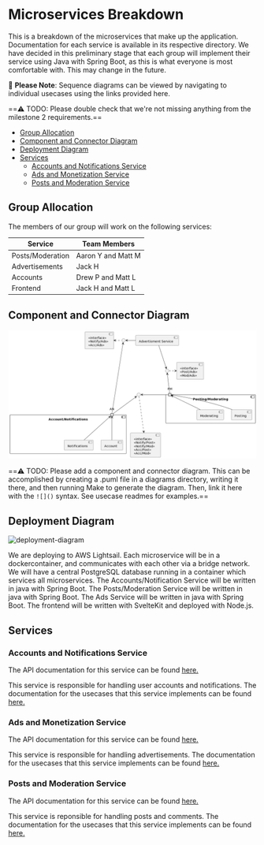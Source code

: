 
Microservices Breakdown
=======================

This is a breakdown of the microservices that make up the application. Documentation
for each service is available in its respective directory. We have decided in this preliminary
stage that each group will implement their service using Java with Spring Boot, as this is
what everyone is most comfortable with. This may change in the future.

📌 **Please Note**: Sequence diagrams can be viewed by navigating to individual usecases using the
links provided here.

==⚠️ TODO: Please double check that we're not missing anything from the milestone 2 requirements.==

<!-- TOC -->
  * [Group Allocation](#group-allocation)
  * [Component and Connector Diagram](#component-and-connector-diagram)
  * [Deployment Diagram](#deployment-diagram)
  * [Services](#services)
    * [Accounts and Notifications Service](#accounts-and-notifications-service)
    * [Ads and Monetization Service](#ads-and-monetization-service)
    * [Posts and Moderation Service](#posts-and-moderation-service)
<!-- TOC -->

## Group Allocation

The members of our group will work on the following services:

| Service          | Team Members       |
|------------------|--------------------|
| Posts/Moderation | Aaron Y and Matt M |
| Advertisements   | Jack H             |
| Accounts         | Drew P and Matt L  |
| Frontend         | Jack H and Matt L  |

## Component and Connector Diagram

![component-connector-diagram](component_diagram.png)

==⚠️ TODO: Please add a component and connector diagram. This can be accomplished by creating a .puml file
in a diagrams directory, writing it there, and then running Make to generate the diagram. Then,
link it here with the `![]()` syntax. See usecase readmes for examples.==

## Deployment Diagram
![deployment-diagram](https://github.com/uvic-teach/project-m1-team3/assets/145606087/3b8cfa92-0b98-4569-899b-1959c6409b19)

We are deploying to AWS Lightsail. Each microservice will be in a dockercontainer, and communicates with each other via a bridge network. We will have a central PostgreSQL database running in a container which services all microservices. The Accounts/Notification Service will be written in java with Spring Boot. The Posts/Moderation Service will be written in java with Spring Boot. The Ads Service will be written in java with Spring Boot. The frontend will be written with SvelteKit and deployed with Node.js.


## Services

### Accounts and Notifications Service

The API documentation for this service can be found [here.](AccountsNotifications/openapi.yaml)

This service is responsible for handling user accounts and notifications. The documentation
for the usecases that this service implements can be found [here.](../usecases/AccountManagement/README.md)

### Ads and Monetization Service

The API documentation for this service can be found [here.](AdsMonetization/openapi.yaml)

This service is responsible for handling advertisements. The documentation
for the usecases that this service implements can be found [here.](../usecases/AdsMonetization/README.md)

### Posts and Moderation Service

The API documentation for this service can be found [here.](PostsModeration/openapi.yaml)

This service is reponsible for handling posts and comments. The documentation
for the usecases that this service implements can be found [here.](../usecases/Posting/README.md)
